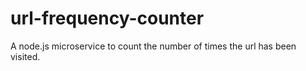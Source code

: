 # url-frequency-counter
A node.js microservice to count the number of times the url has been visited.
